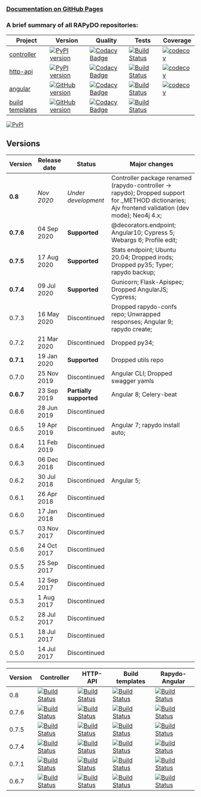 ### [Documentation on GitHub Pages](https://rapydo.github.io/docs)

### A brief summary of all RAPyDO repositories:

| Project | Version | Quality | Tests | Coverage |
| --- | --- | --- | --- | --- |
| [controller](https://github.com/rapydo/do) | [![PyPI version](https://badge.fury.io/py/rapydo-controller.svg)](https://badge.fury.io/py/rapydo-controller) | [![Codacy Badge](https://app.codacy.com/project/badge/Grade/0668957ee3a04608887b2e9a7fdea198)](https://www.codacy.com/gh/rapydo/do?utm_source=github.com&amp;utm_medium=referral&amp;utm_content=rapydo/do&amp;utm_campaign=Badge_Grade) | [![Build Status](https://travis-ci.com/rapydo/do.svg?branch=0.8)](https://travis-ci.com/rapydo/do) | [![codecov](https://codecov.io/gh/rapydo/do/branch/0.8/graph/badge.svg)](https://codecov.io/gh/rapydo/do) |
| [http-api](https://github.com/rapydo/http-api) | [![PyPI version](https://badge.fury.io/py/rapydo-http.svg)](https://badge.fury.io/py/rapydo-http) | [![Codacy Badge](https://app.codacy.com/project/badge/Grade/7fb33f343d824eaeb323672545ad9cca)](https://www.codacy.com/gh/rapydo/http-api?utm_source=github.com&amp;utm_medium=referral&amp;utm_content=rapydo/http-api&amp;utm_campaign=Badge_Grade) | [![Build Status](https://travis-ci.com/rapydo/http-api.svg?branch=0.8)](https://travis-ci.com/rapydo/http-api) | [![codecov](https://codecov.io/gh/rapydo/http-api/branch/0.8/graph/badge.svg)](https://codecov.io/gh/rapydo/http-api) |
| [angular](https://github.com/rapydo/rapydo-angular) | [![GitHub version](https://img.shields.io/github/tag/rapydo/rapydo-angular.svg)](https://github.com/rapydo/rapydo-angular/releases) | [![Codacy Badge](https://app.codacy.com/project/badge/Grade/1e839e6b61d4465088989d068c0fcafe)](https://www.codacy.com/gh/rapydo/rapydo-angular?utm_source=github.com&amp;utm_medium=referral&amp;utm_content=rapydo/rapydo-angular&amp;utm_campaign=Badge_Grade) | [![Build Status](https://travis-ci.com/rapydo/rapydo-angular.svg?branch=0.8)](https://travis-ci.com/rapydo/rapydo-angular) | [![codecov](https://codecov.io/gh/rapydo/rapydo-angular/branch/0.8/graph/badge.svg)](https://codecov.io/gh/rapydo/rapydo-angular) |
| [build templates](https://github.com/rapydo/build-templates) | [![GitHub version](https://img.shields.io/github/tag/rapydo/build-templates.svg)](https://github.com/rapydo/build-templates/releases) | [![Codacy Badge](https://app.codacy.com/project/badge/Grade/985f3eb2469f4e3dbb84edf64d354c47)](https://www.codacy.com/gh/rapydo/build-templates?utm_source=github.com&amp;utm_medium=referral&amp;utm_content=rapydo/build-templates&amp;utm_campaign=Badge_Grade) | [![Build Status](https://travis-ci.com/rapydo/build-templates.svg?branch=0.8)](https://travis-ci.com/rapydo/build-templates) |  |


[![PyPI](https://img.shields.io/pypi/l/rapydo-controller.svg)](https://github.com/rapydo/core/blob/master/LICENSE)


## Versions

| Version | Release date | Status | Major changes |
| --- | --- | --- | --- |
| **0.8** | *Nov 2020* | *Under development* | Controller package renamed (rapydo-controller -> rapydo); Dropped support for _METHOD dictionaries; Ajv frontend validation (dev mode); Neo4j 4.x; |
| **0.7.6** | 04 Sep 2020 | **Supported** | @decorators.endpoint; Angular10; Cypress 5; Webargs 6; Profile edit; |
| **0.7.5** | 17 Aug 2020 | **Supported** | Stats endpoint; Ubuntu 20.04; Dropped irods; Dropped py35; Typer; rapydo backup; |
| **0.7.4** | 09 Jul 2020 | **Supported** | Gunicorn; Flask-Apispec; Dropped AngularJS; Cypress; |
| 0.7.3 | 16 May 2020 | Discontinued | Dropped rapydo-confs repo; Unwrapped responses; Angular 9; rapydo create; |
| 0.7.2 | 21 Mar 2020 | Discontinued | Dropped py34; |
| **0.7.1** | 19 Jan 2020 | **Supported** | Dropped utils repo|
| 0.7.0 | 25 Nov 2019 | Discontinued | Angular CLI; Dropped swagger yamls |
| **0.6.7** | 23 Sep 2019 | **Partially supported** | Angular 8; Celery-beat |
| 0.6.6 | 28 Jun 2019 | Discontinued | |
| 0.6.5 | 19 Apr 2019 | Discontinued | Angular 7; rapydo install auto;|
| 0.6.4 | 11 Feb 2019 | Discontinued | |
| 0.6.3 | 06 Dec 2018 | Discontinued | |
| 0.6.2 | 30 Jul 2018 | Discontinued | Angular 5; |
| 0.6.1 | 26 Apr 2018 | Discontinued | |
| 0.6.0 | 17 Jan 2018 | Discontinued | |
| 0.5.7 | 03 Nov 2017 | Discontinued | |
| 0.5.6 | 24 Oct 2017 | Discontinued | |
| 0.5.5 | 25 Sep 2017 | Discontinued | |
| 0.5.4 | 12 Sep 2017 | Discontinued | |
| 0.5.3 | 1 Aug 2017 | Discontinued | |
| 0.5.2 | 28 Jul 2017 | Discontinued | |
| 0.5.1 | 18 Jul 2017 | Discontinued | |
| 0.5.0 | 14 Jul 2017 | Discontinued | |

| Version | Controller | HTTP-API | Build templates | Rapydo-Angular |
| --- | --- | --- | --- | --- |
| 0.8 | [![Build Status](https://travis-ci.com/rapydo/do.svg?branch=0.8)](https://travis-ci.com/rapydo/do/branches) | [![Build Status](https://travis-ci.com/rapydo/http-api.svg?branch=0.8)](https://travis-ci.com/rapydo/http-api/branches) | [![Build Status](https://travis-ci.com/rapydo/build-templates.svg?branch=0.8)](https://travis-ci.com/rapydo/build-templates/branches) | [![Build Status](https://travis-ci.com/rapydo/rapydo-angular.svg?branch=0.8)](https://travis-ci.com/rapydo/rapydo-angular/branches) |
| 0.7.6 | [![Build Status](https://travis-ci.com/rapydo/do.svg?branch=0.7.6)](https://travis-ci.com/rapydo/do/branches) | [![Build Status](https://travis-ci.com/rapydo/http-api.svg?branch=0.7.6)](https://travis-ci.com/rapydo/http-api/branches) | [![Build Status](https://travis-ci.com/rapydo/build-templates.svg?branch=0.7.6)](https://travis-ci.com/rapydo/build-templates/branches) | [![Build Status](https://travis-ci.com/rapydo/rapydo-angular.svg?branch=0.7.6)](https://travis-ci.com/rapydo/rapydo-angular/branches) |
| 0.7.5 | [![Build Status](https://travis-ci.com/rapydo/do.svg?branch=0.7.5)](https://travis-ci.com/rapydo/do/branches) | [![Build Status](https://travis-ci.com/rapydo/http-api.svg?branch=0.7.5)](https://travis-ci.com/rapydo/http-api/branches) | [![Build Status](https://travis-ci.com/rapydo/build-templates.svg?branch=0.7.5)](https://travis-ci.com/rapydo/build-templates/branches) | [![Build Status](https://travis-ci.com/rapydo/rapydo-angular.svg?branch=0.7.5)](https://travis-ci.com/rapydo/rapydo-angular/branches) |
| 0.7.4 | [![Build Status](https://travis-ci.com/rapydo/do.svg?branch=0.7.4)](https://travis-ci.com/rapydo/do/branches) | [![Build Status](https://travis-ci.com/rapydo/http-api.svg?branch=0.7.4)](https://travis-ci.com/rapydo/http-api/branches) | [![Build Status](https://travis-ci.com/rapydo/build-templates.svg?branch=0.7.4)](https://travis-ci.com/rapydo/build-templates/branches) | [![Build Status](https://travis-ci.com/rapydo/rapydo-angular.svg?branch=0.7.4)](https://travis-ci.com/rapydo/rapydo-angular/branches) |
| 0.7.1 | [![Build Status](https://travis-ci.com/rapydo/do.svg?branch=0.7.1)](https://travis-ci.com/rapydo/do/branches) | [![Build Status](https://travis-ci.com/rapydo/http-api.svg?branch=0.7.1)](https://travis-ci.com/rapydo/http-api/branches) | [![Build Status](https://travis-ci.com/rapydo/build-templates.svg?branch=0.7.1)](https://travis-ci.com/rapydo/build-templates/branches) | [![Build Status](https://travis-ci.com/rapydo/rapydo-angular.svg?branch=0.7.1)](https://travis-ci.com/rapydo/rapydo-angular/branches) |
| 0.6.7 | [![Build Status](https://travis-ci.com/rapydo/do.svg?branch=0.6.7)](https://travis-ci.com/rapydo/do/branches) | [![Build Status](https://travis-ci.com/rapydo/http-api.svg?branch=0.6.7)](https://travis-ci.com/rapydo/http-api/branches) | [![Build Status](https://travis-ci.com/rapydo/build-templates.svg?branch=0.6.7)](https://travis-ci.com/rapydo/build-templates/branches) | [![Build Status](https://travis-ci.com/rapydo/rapydo-angular.svg?branch=0.6.7)](https://travis-ci.com/rapydo/rapydo-angular/branches) |

